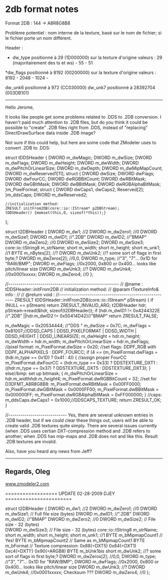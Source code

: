 2db format notes
================

Format 2DB :
144 -> A8R8G8B8



Problème potentiel : nom interne de la texture, basé sur le nom de fichier; si le fichier porte un nom différent.

Header :
* dw_type positionné à 29 (1D000000) sur la texture d'origine
valeurs : 29 (majoritairement des ts et ws) - 55 - 51


*dw_flags positionné à 8192 (00200000) sur la texture d'origine
valeurs : 8192 - 2048 - 1024 - 


dw_unk6 positionné à 972 (CC030000)
dw_unk7 positionné à 28392704 (003DB101)

---

Hello Jerome,
 
It looks like people get some problems related to .DDS to .2DB
conversion. I haven't paid much attention to .2DB files, but do you
think it could be possible to "create" .2DB files right from .DDS,
instead of "replacing" DirectDrawSurface data inside .2DB image?
 
Not sure if this could help, but here are some code that ZModeler
uses to convert .2DB to .DDS:
 
 
 
  struct tDDSHeader
  {
    DWORD     m_dwMagic;
    DWORD     m_dwSize;
    DWORD     m_dwFlags;
    DWORD     m_dwHeight;
    DWORD     m_dwWidth;
    DWORD     m_dwPitchOrLinearSize;
    DWORD     m_dwDepth;
    DWORD     m_dwMipMapCount;
    DWORD     m_dwReserved1[11];
    struct 
    {
      DWORD dwSize;
      DWORD dwFlags;
      DWORD dwFourCC;
      DWORD dwRGBBitCount;
      DWORD dwRBitMask;
      DWORD dwGBitMask;
      DWORD dwBBitMask;
      DWORD dwRGBAlphaBitMask;
    }m_PixelFormat;
    struct
    {
      DWORD   dwCaps1, dwCaps2, Reserved[2];
    }m_ddsCaps;
    DWORD     m_dwReserved2;
 
    //initialization method:
    ZRESULT initFrom2DB(core::io::IStream* p2DBStream);
    tDDSHeader() {memset(this,0, sizeof(*this));}
  };
 
  struct t2DBHeader
  {
    DWORD     m_dw1;          //2
    DWORD     m_dwZero1;      //0
    DWORD     m_dwSize1;
    DWORD     m_dwID1;        //".2DB"
    DWORD     m_dwID2;        //"BMAP"
    DWORD     m_dwZero2;      //0
    DWORD     m_dwSize2;
    DWORD     m_dwSize3;
    core::io::tString8  m_strName;
    short     m_width;
    short     m_height;
    short     m_unk1;         //1
    BYTE      m_nBytes[2];    //?
    DWORD     m_dwUnk2;       //? some sort of flags in first byte;?
    DWORD     m_dwZeros[2];   //0,0,
    DWORD     m_type;         //"3", "7"... 0x1D for "RAW/BMP";
    DWORD     m_dwFlags;      //0x2000, 0x800 or 0x400... looks like pitch/linear size
    DWORD     m_dwUnk3;       //?
    DWORD     m_dwUnk4;       //0x0001xxxxx;
    DWORD     m_dwZero4;      //0
  };
 
 
 
//-------------------------------------------------------
// @name : tDDSHeader::initFrom2DB
// initialization method:
// @param tTextureInfo& info             : 
//
// @return void : 
//-------------------------------------------------------
ZRESULT tDDSHeader::initFrom2DB(core::io::IStream* pStream)
{
  if (NULL == pStream)
    return ZRESULT_INVALID_ARG;
  t2DBHeader hdr;
  pStream->read(&hdr, sizeof(t2DBHeader));
  if (hdr.m_dwID1 != 0x4244322E //".2DB"
    ||hdr.m_dwID2 != 0x50414D42)//"BMAP"
    return ZRESULT_FALSE;
 
  m_dwMagic   = 0x20534444; //"DDS "
  m_dwSize    = 0x7C;
  m_dwFlags   = 0x81007;//DDSD_CAPS | DDSD_PIXELFORMAT | DDSD_WIDTH | DDSD_HEIGHT | DDSD_LINEARSIZE;
  m_dwHeight  = hdr.m_height;
  m_dwWidth   = hdr.m_width;
  m_dwPitchOrLinearSize = hdr.m_dwFlags;
  //pixel format:
  m_PixelFormat.dwSize  = 0x20;
  //set flags: DDPF_RGB with DDPF_ALPHAPIXELS : DDPF_FOURCC;
  if (4 == (m_PixelFormat.dwFlags = (hdr.m_type == 0x1D) ? 0x41 : 4))
  {
    //assign proper FourCC
    m_PixelFormat.dwFourCC = 
      (hdr.m_type == 0x33) ? DDSTEXTURE_DXT1 : 
      ((hdr.m_type == 0x37) ? DDSTEXTURE_DXT5 : DDSTEXTURE_DXT3);
  }
  else//bmp: set up bitmask;
  {
    m_dwPitchOrLinearSize = hdr.m_width*hdr.m_height*4;
    m_PixelFormat.dwRGBBitCount = 32;
    //set for D3DFMT_A8R8G8B8:
    m_PixelFormat.dwRBitMask = 0x00FF0000;
    m_PixelFormat.dwGBitMask = 0x0000FF00;
    m_PixelFormat.dwBBitMask = 0x000000FF;
    m_PixelFormat.dwRGBAlphaBitMask = 0xFF000000;
  }
  //caps:
  m_ddsCaps.dwCaps1 = 0x1000;//DDSCAPS_TEXTURE;
  return ZRESULT_OK;
}
 
//-----------------------------
Yes, there are several unknown entries in .2DB header, but if we
could clear these things out, users will be able to create valid .2DB
textures quite simply. There are several issues currently (when .DDS
uses certian DXT-compression method and .2DB refers to another; when
.DDS has mip-maps and .2DB does not and like this. Result .2DB
textures are invalid.
 
Also, have you heard any news from Jeff?
 
----------------------
Regards, Oleg
----------------------
  www.zmodeler2.com
  
  
  
================== UPDATE 02-28-2009 DJEY =======================

  struct t2DBHeader
  {
    DWORD     m_dw1;          //2
    DWORD     m_dwZero1;      //0
    DWORD     m_dwSize1;					// Full file size (bytes)
    DWORD     m_dwID1;        //".2DB"
    DWORD     m_dwID2;        //"BMAP"
    DWORD     m_dwZero2;      //0
    DWORD     m_dwSize2;					// File size - 32 (bytes)					
    DWORD     m_dwSize3;					// File size - 32 (bytes)
    core::io::tString8  m_strName;
    short     m_width;
    short     m_height;
    short     m_unk1;         //1
    BYTE      m_bMipmapCount1				// Yes!
    BYTE      m_bMipmapCount2				// Same as m_bMipmapCount1
    BYTE      m_bFormat						// Texture compression: 0x88(=DXT5) 0x84(=DXT1) 0xc4(=DXT1') 0x90(=ARGB8)
    BYTE	  m_bUnk1bis
    short     m_dwUnk2;       //? some sort of flags in first byte;?
    DWORD     m_dwZeros[2];   //0,0,
    DWORD     m_type;         //"3", "7"... 0x1D for "RAW/BMP";
    DWORD     m_dwFlags;      //0x2000, 0x800 or 0x400... looks like pitch/linear size
    DWORD     m_dwUnk3;       //?
    DWORD     m_dwUnk4;						//0x0001xxxxx; Checksum ???
    DWORD     m_dwZero4;      //0
  };
